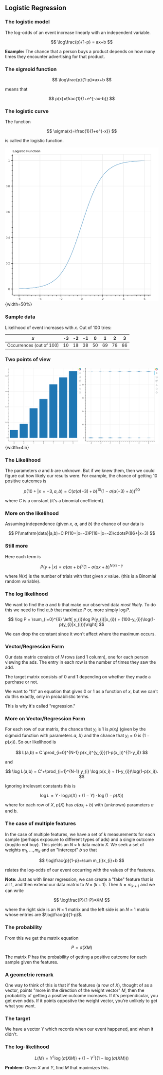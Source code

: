 ## Logistic Regression

### The logistic model

The log-odds of an event increase linearly with an independent variable.

$$
\log\frac{p}{1-p} = ax+b
$$

**Example:** The chance that a person buys a product depends on how many times they encounter advertising for that product.

### The sigmoid function

$$
\log\frac{p}{1-p}=ax+b
$$

means that

$$
p(x)=\frac{1}{1+e^{-ax-b}}
$$

### The logistic curve

The function

$$
\sigma(x)=\frac{1}{1+e^{-x}}
$$

is called the logistic function.

![Logistic Curve](logistic_curve.png){width=50%}

### Sample data

Likelihood of event increases with $x$. Out of 100 tries:

| $x$                      | -3  | -2  | -1  | 0   | 1   | 2   | 3   |
| ------------------------ | --- | --- | --- | --- | --- | --- | --- |
| Occurrences (out of 100) | 10  | 18  | 38  | 50  | 69  | 78  | 86  |

### Two points of view

![Logistic Data](logistic_plots.png){width=4in}

### The Likelihood

The parameters $a$ and $b$ are unknown. But if we knew them, then
we could figure out how likely our results were. For example,
the chance of getting $10$ positive outcomes is

$$
p(10+ | x=-3, a,b) = C(\sigma(a(-3)+b)^{10}(1-\sigma(a(-3)+b))^{90}
$$

where $C$ is a constant (it's a binomial coefficient).

### More on the likelihood

Assuming independence (given $x$, $a$, and $b$) the chance of our data
is

$$
P(\mathrm{data}|a,b)=C P(10+|x=-3)P(18+|x=-2)\cdotsP(86+|x=3)
$$

### Still more

Here each term is

$$
P(y+|x)=\sigma(ax+b)^{y}(1-\sigma(ax+b)^{N(x)-y}
$$

where $N(x)$ is the number of trials with that given $x$ value. (this is a Binomial random variable).

### The log likelihood

We want to find the $a$ and $b$ that make our observed data _most likely_. To do this we need to find $a,b$ that maximize $P$ or, more simply $\log P$.

$$
\log P = \sum_{i=0}^{6} \left[ y_{i}\log P(y_{i}|x_{i}) + (100-y_{i})\log(1-p(y_{i}|x_{i}))\right]
$$

We can drop the constant since it won't affect where the maximum occurs.

### Vector/Regression Form

Our data matrix consists of $N$ rows (and 1 column), one for each person viewing the ads. The entry in each row is the number of times they saw the add.

The target matrix consists of 0 and 1 depending on whether they made a purchase or not.

We want to "fit" an equation that gives $0$ or $1$ as a function of $x$, but we can't do this exactly, only in probabilistic terms.

This is why it's called "regression."

### More on Vector/Regression Form

For each row of our matrix, the chance that $y_i$ is $1$
is $p(x_i)$ (given by the sigmoid function with parameters $a$, $b$) and the chance that $y_i=0$ is $(1-p(x_i))$. So our likelihood is

$$
L(a,b) = C \prod_{i=0}^{N-1} p(x_i)^{y_{i}}(1-p(x_i))^{(1-y_i)}
$$

and

$$
\log L(a,b) = C'+\prod_{i=1}^{N-1} y_{i} \log p(x_i) + (1-y_{i})\log(1-p(x_i)).
$$

Ignoring irrelevant constants this is

$$
\log L = Y\cdot\log p(X) + (1-Y)\cdot\log(1-p(X))
$$

where for each row of $X$, $p(X)$ has $\sigma(ax_i+b)$ with
(unknown) parameters $a$ and $b$.

### The case of multiple features

In the case of multiple features, we have a set of $k$ measurements for each sample (perhaps exposure to different types of ads)
and a single outcome (buy/do not buy). This yields an $N\times k$ data matrix $X$. We seek a set of weights $m_{1},\ldots, m_{k}$
and an "intercept" $b$ so that

$$
\log\frac{p}{1-p}=\sum m_{i}x_{i}+b
$$

relates the log-odds of our event occurring with the values of the features.

**Note:** Just as with linear regression, we can create a "fake" feature that is all $1$, and then extend our data matrix to $N\times (k+1)$.
Then $b=m_{k+1}$ and we can write

$$
\log\frac{P}{1-P}=XM
$$

where the right side is an $N\times 1$ matrix and the left side is an $N\times 1$ matrix whose entries are $\log\frac{p}{1-p}$.

### The probability

From this we get the matrix equation

$$
P = \sigma(XM)
$$

The matrix $P$ has the probability of getting a positive outcome for each sample given the features.

### A geometric remark

One way to think of this is that if the features (a row of $X$), thought of as a vector, points "more in the direction of the weight vector" $M$,
then the probability of getting a positive outcome increases. If it's perpendicular, you get even odds. If it points oppositve the weight vector,
you're unlikely to get what you want.

### The target

We have a vector $Y$ which records when our event happened, and when it didn't.

### The log-likelihood

$$
L(M) = Y^{\intercal}\log(\sigma(XM))+(1-Y^{\intercal})(1-\log(\sigma(XM)))
$$

**Problem:** Given $X$ and $Y$, find $M$ that maximizes this.
